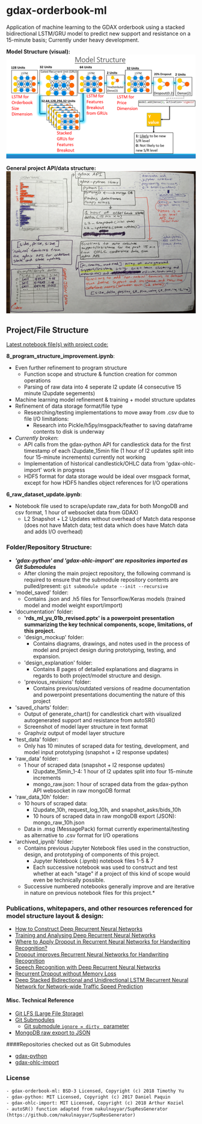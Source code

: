 # gdax-orderbook-ml
Application of machine learning to the GDAX orderbook using a stacked bidirectional LSTM/GRU model to predict new support and resistance on a 15-minute basis; Currently under heavy development. 

**Model Structure (visual):**
![Model Structure (visual)](documentation/images/model_structure_visual.png)

**General project API/data structure:**
![General API/data structure:](documentation/design_explanation/1_orderbook_api.jpg)

## Project/File Structure

<u>Latest notebook file(s) with project code:</u>

**8_program_structure_improvement.ipynb**:
- Even further refinement to program structure
    - Function scope and structure & function creation for common operations
    - Parsing of raw data into 4 seperate l2 update (4 consecutive 15 minute l2update segements)
- Machine learning model refinement & training + model structure updates
- Refinement of data storage format/file type 
    - Researching/testing implementations to move away from .csv due to file I/O limitations:
        - Research into Pickle/h5py/msgpack/feather to saving dataframe contents to disk is underway
- *Currently broken*:
    - API calls from the gdax-python API for candlestick data for the first timestamp of each l2update_15min file (1 hour of l2 updates split into four 15-minute increments) currently not working
    - Implementation of historical candlestick/OHLC data from 'gdax-ohlc-import' work in progress
    - HDF5 format for data storage would be ideal over msgpack format, except for how HDF5 handles object references for I/O operations 

**6_raw_dataset_update.ipynb**:
- Notebook file used to scrape/update raw_data for  both MongoDB and csv format, 1 hour of websocket data from GDAX)
    - L2 Snapshot + L2 Updates without overhead of Match data response (does not have Match data; test data  which does have Match data and adds I/O overhead)
      
### Folder/Repository Structure:  

- ***'gdax-python' and 'gdax-ohlc-import' are repositories imported as Git Submodules***
    - After cloning the main project repository, the following command is required to ensure that the submodule repository contents are pulled/present: `git submodule update --init --recursive`
- 'model_saved' folder:
    - Contains .json and .h5 files for Tensorflow/Keras models (trained model and model weight export/import)
- 'documentation' folder: 
    - **'rds_ml_yu_01b_revised.pptx' is a powerpoint presentation summarizing the key technical components, scope, limitations, of this project.**
    - 'design_mockup' folder: 
        - Contains diagrams, drawings, and notes used in the process of model and project design during prototyping, testing, and expansion.
    - 'design_explanation' folder:
        - Contains 8 pages of detailed explanations and diagrams in regards to both project/model structure and design.
    -  'previous_revisions' folder:
        - Contains previous/outdated versions of readme documentation and powerpoint presentations documenting the nature of this project
- 'saved_charts' folder:
    - Output of generate_chart() for candlestick chart with visualized autogenerated support and resistance from autoSR()
    - Screenshot of model layer structure in text format
    - Graphviz output of model layer structure
- 'test_data' folder: 
    - Only has 10 minutes of scraped data for testing, development, and model input prototyping (snapshot + l2 response updates)
- 'raw_data' folder: 
    - 1 hour of scraped data (snapshot + l2 response updates)
        - l2update_15min_1-4: 1 hour of l2 updates split into four 15-minute increments
        - mongo_raw.json: 1 hour of scraped data from the gdax-python API websocket in raw mongoDB format
- 'raw_data_10h' folder: 
    - 10 hours of scraped data: 
        - l2update_10h, request_log_10h, and snapshot_asks/bids_10h 
        - 10 hours of scraped data in raw mongoDB export (JSON): mongo_raw_10h.json
    - Data in .msg (MessagePack) format currently experimental/testing as alternative to .csv format for I/O operations
- 'archived_ipynb' folder: 
    - Contains previous Jupyter Notebook files used in the construction, design, and prototyping of components of this project.
        - Jupyter Notebook (.ipynb) notebook files 1-5 & 7
        - Each successive notebook was used to construct and test whether at each "stage" if a project of this kind of scope would even be technically possible. 
    - Successive numbered notebooks generally improve and are iterative in nature on previous notebook files for this project.*

### **Publications, whitepapers, and other resources referenced for model structure layout & design:**

- [How to Construct Deep Recurrent Neural Networks](https://arxiv.org/abs/1312.6026)
- [Training and Analysing Deep Recurrent Neural Networks](https://papers.nips.cc/paper/5166-training-and-analysing-deep-recurrent-neural-networks)
- [Where to Apply Dropout in Recurrent Neural Networks for Handwriting Recognition?](https://pdfs.semanticscholar.org/3061/db5aab0b3f6070ea0f19f8e76470e44aefa5.pdf)
- [Dropout improves Recurrent Neural Networks for Handwriting Recognition](https://arxiv.org/pdf/1312.4569.pdf)
- [Speech Recognition with Deep Recurrent Neural Networks](https://arxiv.org/abs/1303.5778)
- [Recurrent Dropout without Memory Loss](https://arxiv.org/abs/1603.05118)
- [Deep Stacked Bidirectional and Unidirectional LSTM Recurrent Neural Network for Network-wide Traffic Speed Prediction](https://arxiv.org/ftp/arxiv/papers/1801/1801.02143.pdf)

#### Misc. Technical Reference
- [Git LFS (Large File Storage)](https://git-lfs.github.com/)
- [Git Submodules](https://blog.github.com/2016-02-01-working-with-submodules/)
    - [Git submodule `ignore = dirty ` parameter](https://stackoverflow.com/questions/41596529/what-is-a-dirty-submodule/41598706?utm_medium=organic&utm_source=google_rich_qa&utm_campaign=google_rich_qa)
- [MongoDB raw export to JSON](https://www.mkyong.com/mongodb/mongodb-import-and-export-example/)

####Repositories checked out as Git Submodules

- [gdax-python](https://github.com/danpaquin/gdax-python)
- [gdax-ohlc-import](https://github.com/arthurk/gdax-ohlc-import)

### License 
    - gdax-orderbook-ml: BSD-3 Licensed, Copyright (c) 2018 Timothy Yu
    - gdax-python: MIT Licensed, Copyright (c) 2017 Daniel Paquin 
    - gdax-ohlc-import: MIT Licensed, Copyright (c) 2018 Arthur Koziel
    - autoSR() function adapted from nakulnayyar/SupResGenerator (https://github.com/nakulnayyar/SupResGenerator)

